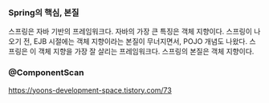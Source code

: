 ### Spring의 핵심, 본질
스프링은 자바 기반의 프레임워크다.
자바의 가장 큰 특징은 객체 지향이다.
스프링이 나오기 전, EJB 시절에는 객체 지향이라는 본질이 무너지면서, POJO 개념도 나왔다.
스프링은 이 객체 지향을 가장 잘 살리는 프레임워크다.
스프링의 본질은 객체 지향이다.

### @ComponentScan
https://yoons-development-space.tistory.com/73
